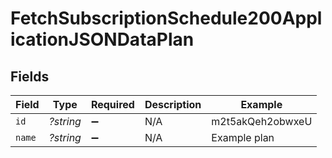 # FetchSubscriptionSchedule200ApplicationJSONDataPlan


## Fields

| Field              | Type               | Required           | Description        | Example            |
| ------------------ | ------------------ | ------------------ | ------------------ | ------------------ |
| `id`               | *?string*          | :heavy_minus_sign: | N/A                | m2t5akQeh2obwxeU   |
| `name`             | *?string*          | :heavy_minus_sign: | N/A                | Example plan       |